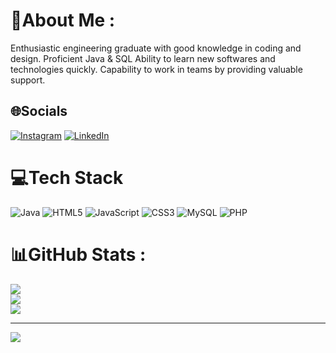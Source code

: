 # 💫About Me :
Enthusiastic engineering graduate with good knowledge in coding and design. 
Proficient Java & SQL Ability to learn new softwares and technologies quickly.
Capability to work in teams by providing valuable support.


## 🌐Socials
[![Instagram](https://img.shields.io/badge/Instagram-%23E4405F.svg?logo=Instagram&logoColor=white)]([https://instagram.com/rajesh_patil_2](https://www.instagram.com/mr_rajesh.patil_2/)) [![LinkedIn](https://img.shields.io/badge/LinkedIn-%230077B5.svg?logo=linkedin&logoColor=white)](https://linkedin.com/in/http://www.linkedin.com/in/rajesh-patil-8217071a1) 

# 💻Tech Stack
![Java](https://img.shields.io/badge/java-%23ED8B00.svg?style=for-the-badge&logo=java&logoColor=white) ![HTML5](https://img.shields.io/badge/html5-%23E34F26.svg?style=for-the-badge&logo=html5&logoColor=white) ![JavaScript](https://img.shields.io/badge/javascript-%23323330.svg?style=for-the-badge&logo=javascript&logoColor=%23F7DF1E) ![CSS3](https://img.shields.io/badge/css3-%231572B6.svg?style=for-the-badge&logo=css3&logoColor=white) ![MySQL](https://img.shields.io/badge/mysql-%2300f.svg?style=for-the-badge&logo=mysql&logoColor=white) ![PHP](https://img.shields.io/badge/php-%23777BB4.svg?style=for-the-badge&logo=php&logoColor=white)
# 📊GitHub Stats :
![](https://github-readme-stats.vercel.app/api?username=rajeshdp22&theme=radical&hide_border=false&include_all_commits=false&count_private=false)<br/>
![](https://github-readme-streak-stats.herokuapp.com/?user=rajeshdp22&theme=radical&hide_border=false)<br/>
![](https://github-readme-stats.vercel.app/api/top-langs/?username=rajeshdp22&theme=radical&hide_border=false&include_all_commits=false&count_private=false&layout=compact)

---
[![](https://visitcount.itsvg.in/api?id=rajeshdp22&icon=0&color=0)](https://visitcount.itsvg.in)
